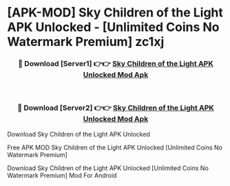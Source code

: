 # [APK-MOD] Sky  Children of the Light APK Unlocked - [Unlimited Coins No Watermark Premium] zc1xj



<div align="center">
<h3>🔴 Download [Server1] 👉👉 <a href="https://momento.my/?title=Sky__Children_of_the_Light_APK_Unlocked">Sky  Children of the Light APK Unlocked Mod Apk</a></h3><br>

<h3>🔴 Download [Server2] 👉👉 <a href="https://momento.my/?title=Sky__Children_of_the_Light_APK_Unlocked">Sky  Children of the Light APK Unlocked Mod Apk</a></h3>
</div>



Download Sky  Children of the Light APK Unlocked 

Free APK MOD Sky  Children of the Light APK Unlocked [Unlimited Coins No Watermark Premium]

Download Sky  Children of the Light APK Unlocked [Unlimited Coins No Watermark Premium] Mod For Android
